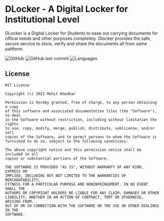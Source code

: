 # DLocker - A Digital Locker for Institutional Level 
DLocker is a Digital Locker for Students to ease out carrying documents for offical needs and other purposes completely. Dlocker provides the safe, secure service to store, verify and share the documents all from same paltform.

![GitHub](https://img.shields.io/github/license/mohitkhedkar/DLocker?style=for-the-badge&color=orange)
![GitHub last commit](https://img.shields.io/github/last-commit/mohitkhedkar/DLocker?style=for-the-badge&color=mediumgreen)
![Languages](https://img.shields.io/github/languages/count/mohitkhedkar/DLocker?style=for-the-badge)


## License 
```
MIT License

Copyright (c) 2022 Mohit Khedkar

Permission is hereby granted, free of charge, to any person obtaining a copy
of this software and associated documentation files (the "Software"), to deal
in the Software without restriction, including without limitation the rights
to use, copy, modify, merge, publish, distribute, sublicense, and/or sell
copies of the Software, and to permit persons to whom the Software is
furnished to do so, subject to the following conditions:

The above copyright notice and this permission notice shall be included in all
copies or substantial portions of the Software.

THE SOFTWARE IS PROVIDED "AS IS", WITHOUT WARRANTY OF ANY KIND, EXPRESS OR
IMPLIED, INCLUDING BUT NOT LIMITED TO THE WARRANTIES OF MERCHANTABILITY,
FITNESS FOR A PARTICULAR PURPOSE AND NONINFRINGEMENT. IN NO EVENT SHALL THE
AUTHORS OR COPYRIGHT HOLDERS BE LIABLE FOR ANY CLAIM, DAMAGES OR OTHER
LIABILITY, WHETHER IN AN ACTION OF CONTRACT, TORT OR OTHERWISE, ARISING FROM,
OUT OF OR IN CONNECTION WITH THE SOFTWARE OR THE USE OR OTHER DEALINGS IN THE
SOFTWARE.
```
